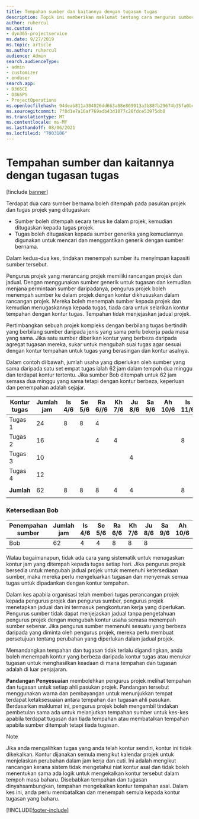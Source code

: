 ```yaml
---
title: Tempahan sumber dan kaitannya dengan tugasan tugas
description: Topik ini memberikan maklumat tentang cara mengurus sumber bernama, tempahan sumber dan tugasan tugas dan kaitannya antara satu sama lain.
author: ruhercul
ms.custom:
- dyn365-projectservice
ms.date: 9/27/2019
ms.topic: article
ms.author: ruhercul
audience: Admin
search.audienceType:
- admin
- customizer
- enduser
search.app:
- D365CE
- D365PS
- ProjectOperations
ms.openlocfilehash: 94deab811a304026dd663a88e869013a3b88fb29674b35fa0b40fa68f8c5ea62
ms.sourcegitcommit: 7f8d1e7a16af769adb43d1877c28fdce53975db8
ms.translationtype: MT
ms.contentlocale: ms-MY
ms.lasthandoff: 08/06/2021
ms.locfileid: "7003106"
---
```

# <a name="resource-bookings-and-how-they-relate-to-task-assignments"></a>Tempahan sumber dan kaitannya dengan tugasan tugas

[!include [banner](../includes/psa-now-project-operations.md)]

Terdapat dua cara sumber bernama boleh ditempah pada pasukan projek dan tugas projek yang ditugaskan:

- Sumber boleh ditempah secara terus ke dalam projek, kemudian ditugaskan kepada tugas projek.
- Tugas boleh ditugaskan kepada sumber generika yang kemudiannya digunakan untuk mencari dan menggantikan generik dengan sumber bernama. 

Dalam kedua-dua kes, tindakan menempah sumber itu menyimpan kapasiti sumber tersebut.

Pengurus projek yang merancang projek memiliki rancangan projek dan jadual. Dengan menggunakan sumber generik untuk tugasan dan kemudian menjana permintaan sumber daripadanya, pengurus projek boleh menempah sumber ke dalam projek dengan kontur dikhususkan dalam rancangan projek. Mereka boleh menempah sumber kepada projek dan kemudian menugaskannya kepada tugas, tiada cara untuk selarikan kontur tempahan dengan kontur tugas. Tempahan tidak menjejaskan jadual projek.

Pertimbangkan sebuah projek kompleks dengan berbilang tugas bertindih yang berbilang sumber daripada jenis yang sama perlu bekerja pada masa yang sama. Jika satu sumber diberikan kontur yang berbeza daripada agregat tugasan mereka, sukar untuk mengubah suai tugas agar sesuai dengan kontur tempahan untuk tugas yang berasingan dan kontur asalnya.

Dalam contoh di bawah, jumlah usaha yang diperlukan oleh sumber yang sama daripada satu set empat tugas ialah 62 jam dalam tempoh dua minggu dan terdapat kontur tertentu. Jika sumber Bob ditempah untuk 62 jam semasa dua minggu yang sama tetapi dengan kontur berbeza, keperluan dan penempahan adalah sejajar.

| **Kontur tugas**    | **Jumlah jam** | Is 4/6 | Se 5/6 | Ra 6//6 | Kh 7/6 | Ju 8/6 | Sa 9/6 | Ah 10/6 | Is 11/6 | Se 12/6 | Ra 13/6 | Kh 14/6 | Ju 15/6 |
|----------------------|-----------------|--------|--------|--------|--------|--------|--------|---------|---------|---------|---------|---------|---------|
| Tugas 1               | 24              | 8      | 8      | 4      |        |        |        |         |         |         | 4       |         |         |
| Tugas 2               | 16              |        |        | 4      | 4      |        |        |         | 8       |         |         |         |         |
| Tugas 3               | 10              |        |        |        |        | 4      |        |         |         | 4       |         | 2       |         |
| Tugas 4               | 12              |        |        |        |        |        |        |         |         |         | 4       |         | 8       |
|                      |                 |        |        |        |        |        |        |         |         |         |         |         |         |
| **Jumlah**           | 62              | 8      | 8      | 8      | 4      | 4      |        |         | 8       | 4       | 8       | 2       | 8       |
|                      |                 |        |        |        |        |        |        |         |         |         |         |

### <a name="bobs-availability"></a>Ketersediaan Bob
| **Penempahan sumber** | **Jumlah jam** | Is 4/6 | Se 5/6 | Ra 6/6 | Kh 7/6 | Ju 8/6 | Sa 9/6 | Ah 10/6 | Is 11/6 | Se 12/6 | Ra 13/6 | Kh 14/6 | Ju 15/6 |
|------------------------|-----------------|--------|--------|--------|--------|--------|--------|---------|---------|---------|---------|---------|---------|
| Bob                    | 62              | 4      | 4      | 8      | 8      | 8      |        |         | 4       | 4       | 8       | 8       | 6       |

Walau bagaimanapun, tidak ada cara yang sistematik untuk menugaskan kontur jam yang ditempah kepada tugas setiap hari. Jika pengurus projek bersedia untuk mengubah jadual projek untuk memenuhi ketersediaan sumber, maka mereka perlu mengeluarkan tugasan dan menyemak semua tugas untuk dipadankan dengan kontur tempahan.

Dalam kes apabila organisasi telah memberi tugas perancangan projek kepada pengurus projek dan pengurus sumber, pengurus projek menetapkan jadual dan ini termasuk pengkonturan kerja yang diperlukan. Pengurus sumber tidak dapat menjejaskan jadual tanpa pengetahuan pengurus projek dengan mengubah kontur usaha semasa menempah sumber sebenar. Jika pengurus sumber memenuhi sesuatu yang berbeza daripada yang diminta oleh pengurus projek, mereka perlu membuat persetujuan tentang perubahan yang diperlukan dalam jadual projek.

Memandangkan tempahan dan tugasan tidak terlalu digandingkan, anda boleh menempah kontur yang berbeza daripada kontur tugas atau menukar tugasan untuk menghasilkan keadaan di mana tempahan dan tugasan adalah di luar penjajaran.

**Pandangan Penyesuaian** membolehkan pengurus projek melihat tempahan dan tugasan untuk setiap ahli pasukan projek. Pandangan tersebut menggunakan warna dan pembayangan untuk menunjukkan tempat terdapat ketaksesuaian antara tempahan dan tugasan ahli pasukan. Berdasarkan maklumat ini, pengurus projek boleh mengambil tindakan pembetulan sama ada untuk melanjutkan tempahan sumber untuk kes-kes apabila terdapat tugasan dan tiada tempahan atau membatalkan tempahan apabila sumber ditempah tetapi tiada tugasan.

> [!NOTE]
> Jika anda mengalihkan tugas yang anda telah kontur sendiri, kontur ini tidak dikekalkan. Kontur dijanakan semula mengikut kalendar projek untuk menjelaskan perubahan dalam jam kerja dan cuti. Ini adalah mengikut rancangan kerana sistem tidak mengetahui niat kontur asal dan tidak boleh menentukan sama ada logik untuk mengekalkan kontur tersebut dalam tempoh masa baharu. Disebabkan tempahan dan tugasan dinyahsambungkan, tempahan mengekalkan kontur tempahan asal. Dalam kes ini, anda perlu membatalkan dan menempah semula kepada kontur tugasan yang baharu.



[!INCLUDE[footer-include](../includes/footer-banner.md)]